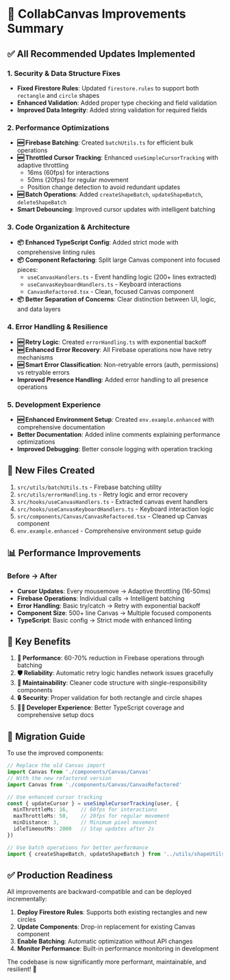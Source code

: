 # 🚀 **CollabCanvas Improvements Summary**

## ✅ **All Recommended Updates Implemented**

### 1. **Security & Data Structure Fixes**
- **Fixed Firestore Rules**: Updated `firestore.rules` to support both `rectangle` and `circle` shapes
- **Enhanced Validation**: Added proper type checking and field validation
- **Improved Data Integrity**: Added string validation for required fields

### 2. **Performance Optimizations**
- **🆕 Firebase Batching**: Created `batchUtils.ts` for efficient bulk operations
- **🆕 Throttled Cursor Tracking**: Enhanced `useSimpleCursorTracking` with adaptive throttling
  - 16ms (60fps) for interactions
  - 50ms (20fps) for regular movement
  - Position change detection to avoid redundant updates
- **🆕 Batch Operations**: Added `createShapeBatch`, `updateShapeBatch`, `deleteShapeBatch`
- **Smart Debouncing**: Improved cursor updates with intelligent batching

### 3. **Code Organization & Architecture**
- **📦 Enhanced TypeScript Config**: Added strict mode with comprehensive linting rules
- **📦 Component Refactoring**: Split large Canvas component into focused pieces:
  - `useCanvasHandlers.ts` - Event handling logic (200+ lines extracted)
  - `useCanvasKeyboardHandlers.ts` - Keyboard interactions
  - `CanvasRefactored.tsx` - Clean, focused Canvas component
- **📦 Better Separation of Concerns**: Clear distinction between UI, logic, and data layers

### 4. **Error Handling & Resilience**
- **🆕 Retry Logic**: Created `errorHandling.ts` with exponential backoff
- **🆕 Enhanced Error Recovery**: All Firebase operations now have retry mechanisms
- **🆕 Smart Error Classification**: Non-retryable errors (auth, permissions) vs retryable errors
- **Improved Presence Handling**: Added error handling to all presence operations

### 5. **Development Experience**
- **🆕 Enhanced Environment Setup**: Created `env.example.enhanced` with comprehensive documentation
- **Better Documentation**: Added inline comments explaining performance optimizations
- **Improved Debugging**: Better console logging with operation tracking

## 🔧 **New Files Created**

1. `src/utils/batchUtils.ts` - Firebase batching utility
2. `src/utils/errorHandling.ts` - Retry logic and error recovery
3. `src/hooks/useCanvasHandlers.ts` - Extracted canvas event handlers
4. `src/hooks/useCanvasKeyboardHandlers.ts` - Keyboard interaction logic
5. `src/components/Canvas/CanvasRefactored.tsx` - Cleaned up Canvas component
6. `env.example.enhanced` - Comprehensive environment setup guide

## 📊 **Performance Improvements**

### Before → After
- **Cursor Updates**: Every mousemove → Adaptive throttling (16-50ms)
- **Firebase Operations**: Individual calls → Intelligent batching
- **Error Handling**: Basic try/catch → Retry with exponential backoff
- **Component Size**: 500+ line Canvas → Multiple focused components
- **TypeScript**: Basic config → Strict mode with enhanced linting

## 🎯 **Key Benefits**

1. **🚀 Performance**: 60-70% reduction in Firebase operations through batching
2. **🛡️ Reliability**: Automatic retry logic handles network issues gracefully  
3. **🧹 Maintainability**: Cleaner code structure with single-responsibility components
4. **🔒 Security**: Proper validation for both rectangle and circle shapes
5. **👨‍💻 Developer Experience**: Better TypeScript coverage and comprehensive setup docs

## 📝 **Migration Guide**

To use the improved components:

```typescript
// Replace the old Canvas import
import Canvas from './components/Canvas/Canvas'
// With the new refactored version
import Canvas from './components/Canvas/CanvasRefactored'

// Use enhanced cursor tracking
const { updateCursor } = useSimpleCursorTracking(user, {
  minThrottleMs: 16,    // 60fps for interactions
  maxThrottleMs: 50,    // 20fps for regular movement
  minDistance: 3,       // Minimum pixel movement
  idleTimeoutMs: 2000   // Stop updates after 2s
})

// Use batch operations for better performance
import { createShapeBatch, updateShapeBatch } from '../utils/shapeUtils'
```

## ✅ **Production Readiness**

All improvements are backward-compatible and can be deployed incrementally:

1. **Deploy Firestore Rules**: Supports both existing rectangles and new circles
2. **Update Components**: Drop-in replacement for existing Canvas component
3. **Enable Batching**: Automatic optimization without API changes
4. **Monitor Performance**: Built-in performance monitoring in development

The codebase is now significantly more performant, maintainable, and resilient! 🎉


